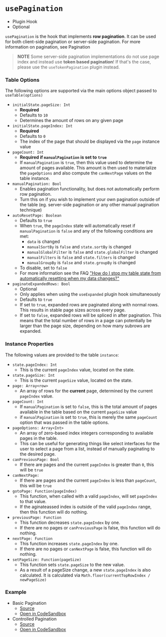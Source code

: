 # `usePagination`

- Plugin Hook
- Optional

`usePagination` is the hook that implements **row pagination**. It can be used for both client-side pagination or server-side pagination. For more information on pagination, see Pagination

> **NOTE** Some server-side pagination implementations do not use page index and instead use **token based pagination**! If that's the case, please use the `useTokenPagination` plugin instead.

### Table Options

The following options are supported via the main options object passed to `useTable(options)`

- `initialState.pageSize: Int`
  - **Required**
  - Defaults to `10`
  - Determines the amount of rows on any given page
- `initialState.pageIndex: Int`
  - **Required**
  - Defaults to `0`
  - The index of the page that should be displayed via the `page` instance value
- `pageCount: Int`
  - **Required if `manualPagination` is set to `true`**
  - If `manualPagination` is `true`, then this value used to determine the amount of pages available. This amount is then used to materialize the `pageOptions` and also compute the `canNextPage` values on the table instance.
- `manualPagination: Bool`
  - Enables pagination functionality, but does not automatically perform row pagination.
  - Turn this on if you wish to implement your own pagination outside of the table (eg. server-side pagination or any other manual pagination technique)
- `autoResetPage: Boolean`
  - Defaults to `true`
  - When `true`, the `pageIndex` state will automatically reset if `manualPagination` is `false` and any of the following conditions are met:
    - `data` is changed
    - `manualSortBy` is `false` and `state.sortBy` is changed
    - `manualGlobalFilter` is `false` and `state.globalFilter` is changed
    - `manualFilters` is `false` and `state.filters` is changed
    - `manualGroupBy` is `false` and `state.groupBy` is changed
  - To disable, set to `false`
  - For more information see the FAQ ["How do I stop my table state from automatically resetting when my data changes?"](../faq.md#how-do-i-stop-my-table-state-from-automatically-resetting-when-my-data-changes)
- `paginateExpandedRows: Bool`
  - Optional
  - Only applies when using the `useExpanded` plugin hook simultaneously
  - Defaults to `true`
  - If set to `true`, expanded rows are paginated along with normal rows. This results in stable page sizes across every page.
  - If set to `false`, expanded rows will be spliced in after pagination. This means that the total number of rows in a page can potentially be larger than the page size, depending on how many subrows are expanded.

### Instance Properties

The following values are provided to the table `instance`:

- `state.pageIndex: Int`
  - This is the current `pageIndex` value, located on the state.
- `state.pageSize: Int`
  - This is the current `pageSize` value, located on the state.
- `page: Array<row>`
  - An array of rows for the **current** page, determined by the current `pageIndex` value.
- `pageCount: Int`
  - If `manualPagination` is set to `false`, this is the total amount of pages available in the table based on the current `pageSize` value
  - if `manualPagination` is set to `true`, this is merely the same `pageCount` option that was passed in the table options.
- `pageOptions: Array<Int>`
  - An array of zero-based index integers corresponding to available pages in the table.
  - This can be useful for generating things like select interfaces for the user to select a page from a list, instead of manually paginating to the desired page.
- `canPreviousPage: Bool`
  - If there are pages and the current `pageIndex` is greater than `0`, this will be `true`
- `canNextPage:`
  - If there are pages and the current `pageIndex` is less than `pageCount`, this will be `true`
- `gotoPage: Function(pageIndex)`
  - This function, when called with a valid `pageIndex`, will set `pageIndex` to that value.
  - If the aginateassed index is outside of the valid `pageIndex` range, then this function will do nothing.
- `previousPage: Function`
  - This function decreases `state.pageIndex` by one.
  - If there are no pages or `canPreviousPage` is false, this function will do nothing.
- `nextPage: Function`
  - This function increases `state.pageIndex` by one.
  - If there are no pages or `canNextPage` is false, this function will do nothing.
- `setPageSize: Function(pageSize)`
  - This function sets `state.pageSize` to the new value.
  - As a result of a pageSize change, a new `state.pageIndex` is also calculated. It is calculated via `Math.floor(currentTopRowIndex / newPageSize)`

### Example

- Basic Pagination
  - [Source](https://github.com/tannerlinsley/react-table/tree/master/examples/pagination)
  - [Open in CodeSandbox](https://codesandbox.io/s/github/tannerlinsley/react-table/tree/master/examples/pagination)
- Controlled Pagination
  - [Source](https://github.com/tannerlinsley/react-table/tree/master/examples/pagination-controlled)
  - [Open in CodeSandbox](https://codesandbox.io/s/github/tannerlinsley/react-table/tree/master/examples/pagination-controlled)
